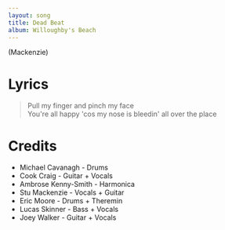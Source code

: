 ```yaml
---
layout: song
title: Dead Beat
album: Willoughby's Beach
---
```


(Mackenzie)

# Lyrics

> Pull my finger and pinch my face  
> You're all happy 'cos my nose is bleedin' all over the place  

# Credits

* Michael Cavanagh - Drums  
* Cook Craig - Guitar + Vocals  
* Ambrose Kenny-Smith - Harmonica  
* Stu Mackenzie - Vocals + Guitar  
* Eric Moore - Drums + Theremin  
* Lucas Skinner - Bass + Vocals  
* Joey Walker - Guitar + Vocals  
